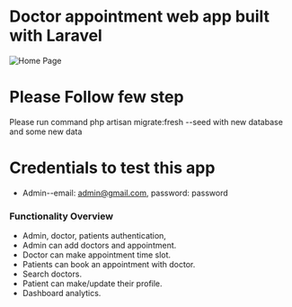 # Doctor appointment web app built with Laravel

![Home Page](https://github.com/pragnesh/appointment-laravel/)


# Please Follow few step
Please run command 
php artisan migrate:fresh --seed
 with new database and some new data

# Credentials to test this app

-   Admin--email: admin@gmail.com, password: password

### Functionality Overview

-   Admin, doctor, patients authentication,
-   Admin can add doctors and appointment.
-   Doctor can make appointment time slot.
-   Patients can book an appointment with doctor.
-   Search doctors.
-   Patient can make/update their profile.
-   Dashboard analytics.
